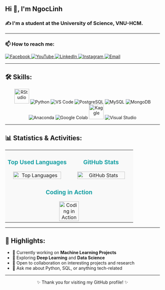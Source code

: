 <h2 align="left">Hi 👋, I'm NgocLinh</h2>
<h3 align="left">✍ I'm a student at the University of Science, VNU-HCM.</h3>

---

### 📫 How to reach me:

<p align="left">
  <a href="https://www.facebook.com/profile.php?id=100030448200454&locale=vi_VN" target="_blank">
    <img src="https://img.icons8.com/fluency/32/facebook-new.png" alt="Facebook"/>
  </a>
  <a href="https://www.youtube.com/@noichao005" target="_blank">
    <img src="https://img.icons8.com/fluency/32/youtube-play.png" alt="YouTube"/>
  </a>
  <a href="https://www.linkedin.com/in/ng%E1%BB%8Dc-linh-phan-th%E1%BB%8B-a07246352" target="_blank">
    <img src="https://img.icons8.com/fluency/32/linkedin.png" alt="LinkedIn"/>
  </a>
  <a href="https://instagram.com/n_nlyh" target="_blank">
    <img src="https://img.icons8.com/fluency/32/instagram-new.png" alt="Instagram"/>
  </a>
  <a href="mailto:noichao_007@gmail.com" target="_blank">
    <img src="https://img.icons8.com/fluency/32/gmail.png" alt="Email"/>
  </a>
</p>

---

## 🛠 Skills:

<p align="center">
  <img src="https://techicons.dev/icons/rstudio.svg" alt="RStudio" width="48" height="48"/>
  <img src="https://img.icons8.com/color/48/python--v1.png" alt="Python"/>
  <img src="https://img.icons8.com/color/48/visual-studio-code-2019.png" alt="VS Code"/>
  <img src="https://img.icons8.com/color/48/postgreesql.png" alt="PostgreSQL"/>
  <img src="https://img.icons8.com/color/48/mysql-logo.png" alt="MySQL"/>
  <img src="https://img.icons8.com/color/48/mongodb.png" alt="MongoDB"/>
  <img src="https://img.icons8.com/dusk/48/anaconda.png" alt="Anaconda"/>
  <img src="https://img.icons8.com/color/48/google-colab.png" alt="Google Colab"/>
  <img src="https://cdn.jsdelivr.net/gh/devicons/devicon/icons/kaggle/kaggle-original-wordmark.svg" width="48" height="48" alt="Kaggle"/>
  <img src="https://img.icons8.com/color/48/visual-studio--v2.png" alt="Visual Studio"/>
  
</p>

---

## 📊 Statistics & Activities:

<table align="center" width="90%">
  <tr>
    <td align="center" width="50%" style="background-color: #f9f9f9;">
      <h3 style="color:#179fa3;">Top Used Languages</h3>
      <img src="https://github-readme-stats.vercel.app/api/top-langs/?username=nlinhpt&layout=compact&theme=material-palenight&hide=css&langs_count=6" alt="Top Languages" width="90%">
    </td>
    <td align="center" width="50%" style="background-color: #f9f9f9;">
      <h3 style="color:#179fa3;">GitHub Stats</h3>
      <img src="https://github-readme-stats.vercel.app/api?username=nlinhpt&show_icons=true&theme=material-palenight&count_private=true&include_all_commits=true" alt="GitHub Stats" width="90%">
    </td>
  </tr>
  <tr>
    <td colspan="2" align="center" style="background-color: #f9f9f9;">
      <h3 style="color:#179fa3;">Coding in Action</h3>
      <img src="https://cdn.dribbble.com/users/1787323/screenshots/7470213/media/d5a4462755c5c2e1bcb64440f6106b36.gif" alt="Coding in Action" width="40%" style="border-radius: 10px;">
    </td>
  </tr>
</table>

---

## 🌟 Highlights:

- 🔭 Currently working on **Machine Learning Projects**  
- 🌱 Exploring **Deep Learning** and **Data Science**  
- 🤝 Open to collaboration on interesting projects and research  
- 💬 Ask me about Python, SQL, or anything tech-related  

---

<p align="center">✨ Thank you for visiting my GitHub profile! ✨</p>
